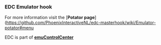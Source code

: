 ### EDC Emulator hook

For more information visit the [**Potator page**](https://github.com/PhoenixInteractiveNL/edc-masterhook/wiki/Emulator-potator#menu

EDC is part of [**emuControlCenter**](https://github.com/PhoenixInteractiveNL/emuControlCenter/wiki)
